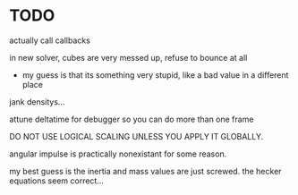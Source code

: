 # TODO

actually call callbacks

in new solver, cubes are very messed up, refuse to bounce at all
- my guess is that its something very stupid, like a bad value in a different place

jank densitys...

attune deltatime for debugger so you can do more than one frame

DO NOT USE LOGICAL SCALING UNLESS YOU APPLY IT GLOBALLY.

angular impulse is practically nonexistant for some reason.

my best guess is the inertia and mass values are just screwed. the hecker equations seem correct...
